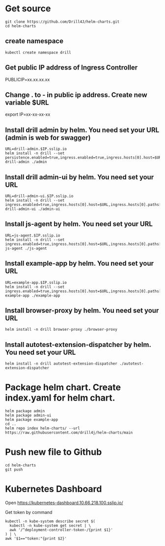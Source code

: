 # Get source
```
git clone https://github.com/Drill4J/helm-charts.git
cd helm-charts
```

## create namespace
```
kubectl create namespace drill
```

## Get public IP address of Ingress Controller
PUBLICIP=xx.xx.xx.xx
## Change . to - in public ip address. Create new variable $URL
export IP=xx-xx-xx-xx

## Install drill admin by helm. You need set your URL (admin is web for swagger)
```
URL=drill-admin.$IP.sslip.io
helm install -n drill --set persistence.enabled=true,ingress.enabled=true,ingress.hosts[0].host=$URL,ingress.hosts[0].paths[0].path=/ drill-admin ./admin
```

## Install drill admin-ui by helm. You need set your URL
```
URL=drill-admin-ui.$IP.sslip.io
helm install -n drill --set ingress.enabled=true,ingress.hosts[0].host=$URL,ingress.hosts[0].paths[0].path=/ drill-admin-ui ./admin-ui
```

## Install js-agent by helm. You need set your URL
```
URL=js-agent.$IP.sslip.io
helm install -n drill --set ingress.enabled=true,ingress.hosts[0].host=$URL,ingress.hosts[0].paths[0].path=/ js-agent ./js-agent
```

## Install example-app by helm. You need set your URL
```
URL=example-app.$IP.sslip.io
helm install -n drill --set ingress.enabled=true,ingress.hosts[0].host=$URL,ingress.hosts[0].paths[0].path=/ example-app ./example-app
```

## Install browser-proxy by helm. You need set your URL
```
helm install -n drill browser-proxy ./browser-proxy
```

## Install autotest-extension-dispatcher by helm. You need set your URL
```
helm install -n drill autotest-extension-dispatcher ./autotest-extension-dispatcher
```

# Package helm chart. Create index.yaml for helm chart.
```
helm package admin
helm package admin-ui
helm package example-app
cd ..
helm repo index helm-charts/ --url https://raw.githubusercontent.com/drill4j/helm-charts/main
``` 

# Push new file to Github
```
cd helm-charts
git push
```

# Kubernetes Dashboard
Open https://kubernetes-dashboard.10.66.218.100.sslip.io/

Get token by command
```
kubectl -n kube-system describe secret $(
  kubectl -n kube-system get secret | \
  awk '/^deployment-controller-token-/{print $1}'
) | \
awk '$1=="token:"{print $2}'
```
